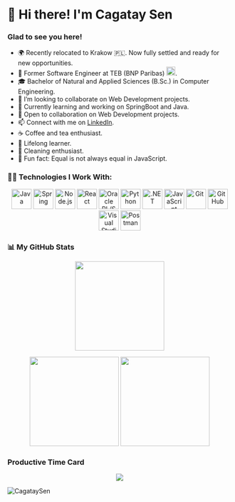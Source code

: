 <h1 align="left">👋 Hi there! I'm Cagatay Sen</h1>
<h3 align="left">Glad to see you here!</h3>

- 🌍 Recently relocated to Krakow 🇵🇱. Now fully settled and ready for new opportunities.
- 💼 Former Software Engineer at TEB (BNP Paribas) <img src="https://www.vectorlogo.zone/logos/bnpparibas/bnpparibas-icon.svg" alt="BNP Paribas" width="20" height="20"/>.
- 🎓 Bachelor of Natural and Applied Sciences (B.Sc.) in Computer Engineering.
- 👯 I’m looking to collaborate on Web Development projects.
- 🌱 Currently learning and working on SpringBoot and Java.
- 🤝 Open to collaboration on Web Development projects.
- 📫 Connect with me on [LinkedIn](https://www.linkedin.com/in/cagataysen/).
- ☕ Coffee and tea enthusiast.
- 📖 Lifelong learner.
- 🧽 Cleaning enthusiast.
- 👾 Fun fact: Equal is not always equal in JavaScript.

### 🧑‍💻 Technologies I Work With:

<p align="center">
  <img src="https://www.vectorlogo.zone/logos/java/java-icon.svg" alt="Java" width="45" height="45"/>     
  <img src="https://www.vectorlogo.zone/logos/springio/springio-icon.svg" alt="Spring" width="45" height="45"/>
  <img src="https://www.vectorlogo.zone/logos/nodejs/nodejs-icon.svg" alt="Node.js" width="45" height="45"/>      
  <img src="https://www.vectorlogo.zone/logos/reactjs/reactjs-icon.svg" alt="React" width="45" height="45"/>      
  <img src="https://www.vectorlogo.zone/logos/oracle/oracle-icon.svg" alt="Oracle PL/SQL" width="45" height="45"/>
  <img src="https://www.vectorlogo.zone/logos/python/python-icon.svg" alt="Python" width="45" height="45"/>
  <img src="https://www.vectorlogo.zone/logos/dotnet/dotnet-icon.svg" alt=".NET" width="45" height="45"/>
  <img src="https://www.vectorlogo.zone/logos/javascript/javascript-icon.svg" alt="JavaScript" width="45" height="45"/>
  <img src="https://www.vectorlogo.zone/logos/git-scm/git-scm-icon.svg" alt="Git" width="45" height="45"/>
  <img src="https://www.vectorlogo.zone/logos/github/github-icon.svg" alt="GitHub" width="45" height="45"/>
  <img src="https://www.vectorlogo.zone/logos/visualstudio_code/visualstudio_code-icon.svg" alt="Visual Studio Code" width="45" height="45"/>
  <img src="https://www.vectorlogo.zone/logos/getpostman/getpostman-icon.svg" alt="Postman" width="45" height="45"/>
  
</p>

### 📊 My GitHub Stats

<p align="center">
  <img height="200" src="https://github-profile-summary-cards.vercel.app/api/cards/profile-details?username=cagataysen&theme=github_dark"/>
</p>

<p align="center">
  <img height="200" src="http://github-profile-summary-cards.vercel.app/api/cards/repos-per-language?username=cagataysen&theme=github_dark"/>
  <img height="200" src="http://github-profile-summary-cards.vercel.app/api/cards/most-commit-language?username=cagataysen&theme=github_dark"/>
</p>

### Productive Time Card

<p align="center">
  <img src="http://github-profile-summary-cards.vercel.app/api/cards/productive-time?username=cagataysen&theme=github_dark&utcOffset=8"/>
</p>

<p align="left">
  <img src="https://komarev.com/ghpvc/?username=cagataysen&color=green" alt="CagataySen"/>
</p>
